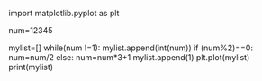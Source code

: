 import matplotlib.pyplot as plt

num=12345











mylist=[]
while(num !=1):
  mylist.append(int(num))
  if (num%2)==0:
    num=num/2
  else:
    num=num*3+1
mylist.append(1) 
plt.plot(mylist)
print(mylist)
